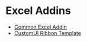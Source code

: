 # Excel Addins

- [Common Excel Addin](https://github.com/ry4nyeo/vba/blob/main/excel/pgs-commonaddin.md)
- [CustomUI Ribbon Template](https://github.com/ry4nyeo/vba/blob/main/excel/pgs-customuiribbon.md)
